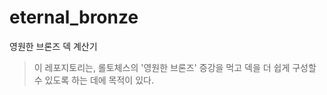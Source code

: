 # eternal_bronze

영원한 브론즈 덱 계산기

> 이 레포지토리는, 롤토체스의 '영원한 브론즈' 증강을 먹고 덱을 더 쉽게 구성할 수 있도록 하는 데에 목적이 있다.
